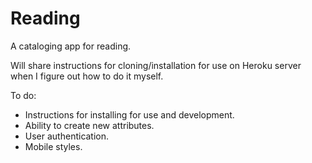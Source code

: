 Reading
=======

A cataloging app for reading.

Will share instructions for cloning/installation for use on Heroku server when I figure out how to do it myself.


To do:
- Instructions for installing for use and development.
- Ability to create new attributes.
- User authentication.
- Mobile styles.
